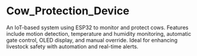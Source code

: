 # Cow_Protection_Device
An IoT-based system using ESP32 to monitor and protect cows. Features include motion detection, temperature and humidity monitoring, automatic gate control, OLED display, and manual override. Ideal for enhancing livestock safety with automation and real-time alerts.
